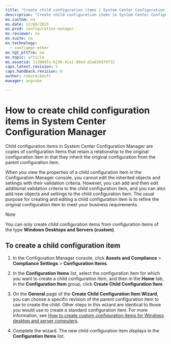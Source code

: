 ```yaml
---
title: "Create child configuration items | System Center Configuration Manager"
description: "Create child configuration items in System Center Configuration Manager."
ms.custom: na
ms.date: 12/08/2015
ms.prod: configuration-manager
ms.reviewer: na
ms.suite: na
ms.technology:
  - configmgr-other
ms.tgt_pltfrm: na
ms.topic: article
ms.assetid: 113984fa-6150-41a1-89ed-d2a83b979732
caps.latest.revision: 5
caps.handback.revision: 0
author: robstackmsftmanager: angrobe

---
```

# How to create child configuration items in System Center Configuration Manager
Child configuration items in System Center Configuration Manager are copies of configuration items that retain a relationship to the original configuration item in that they inherit the original configuration from the parent configuration item.  

When you view the properties of a child configuration item in the Configuration Manager console, you cannot edit the inherited objects and settings with their validation criteria. However, you can add and then edit additional validation criteria to the child configuration item, and you can also add new objects and settings to the child configuration item.
The usual purpose for creating and editing a child configuration item is to refine the original configuration item to meet your business requirements.  

> [!NOTE]  
>  You can only create child configuration items from configuration items of the type **Windows Desktops and Servers (custom)**.  

## To create a child configuration item  

1.  In the Configuration Manager console, click **Assets and Compliance** > **Compliance Settings** > **Configuration Items**.  

3.  In the **Configuration Items** list, select the configuration item for which you want to create a child configuration item, and then in the **Home** tab, in the **Configuration Item** group, click **Create Child Configuration Item**.  

4.  On the **General** page of the **Create Child Configuration Item Wizard**, you can choose a specific revision of the parent configuration item to use to create the child. Other steps in this wizard are identical to those you would use to create a standard configuration item. For more information, see [How to create custom configuration items for Windows desktop and server computers](../../compliance/deploy-use/create-custom-configuration-items-for-windows-desktop-and-server-computers-managed-with-the-client.md).  

5.  Complete the wizard. The new child configuration item displays in the **Configuration Items** list.  
